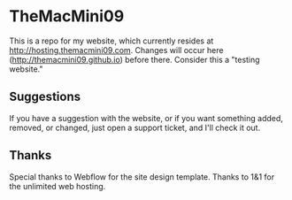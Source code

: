 TheMacMini09
======================
This is a repo for my website, which currently resides at http://hosting.themacmini09.com. Changes will occur here (http://themacmini09.github.io) before there. Consider this a "testing website."

Suggestions
-----------
If you have a suggestion with the website, or if you want something added, removed, or changed, just open a support ticket, and I'll check it out.

Thanks
------
Special thanks to Webflow for the site design template. Thanks to 1&1 for the unlimited web hosting.